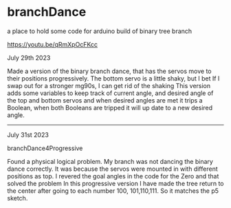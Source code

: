 # branchDance
a place to hold some code for arduino build of binary tree branch

https://youtu.be/qRmXpOcFKcc


July 29th 2023

Made a version of the binary branch dance, that has the servos move to their positions progressively.  The bottom servo is a little shaky, but I bet If I swap out for a stronger mg90s, I can get rid of the shaking
This version adds some variables to keep track of current angle, and desired angle of the top and bottom servos and when desired angles are met it trips a Boolean, when both Booleans are tripped it will up date to a new desired angle.

-----

July 31st 2023

branchDance4Progressive

Found a physical logical problem.  My branch was not dancing the binary dance correctly. It was because the servos were mounted in with different positions as top.  I revered the goal angles in the code for  the Zero and that solved the problem
In this progressive version I have made the tree return to the center after going to each number 100, 101,110,111.  So it matches the p5 sketch.
